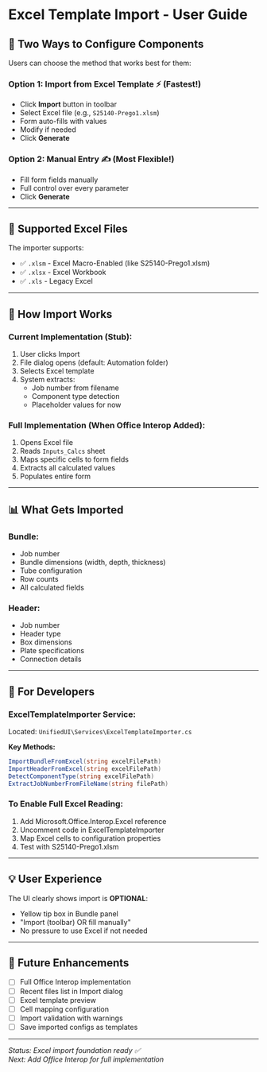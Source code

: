 # Excel Template Import - User Guide

## 🎯 **Two Ways to Configure Components**

Users can choose the method that works best for them:

### **Option 1: Import from Excel Template** ⚡ (Fastest!)
- Click **Import** button in toolbar
- Select Excel file (e.g., `S25140-Prego1.xlsm`)
- Form auto-fills with values
- Modify if needed
- Click **Generate**

### **Option 2: Manual Entry** ✍️ (Most Flexible!)
- Fill form fields manually
- Full control over every parameter
- Click **Generate**

---

## 📁 **Supported Excel Files**

The importer supports:
- ✅ `.xlsm` - Excel Macro-Enabled (like S25140-Prego1.xlsm)
- ✅ `.xlsx` - Excel Workbook
- ✅ `.xls` - Legacy Excel

---

## 🚀 **How Import Works**

### **Current Implementation (Stub):**
1. User clicks Import
2. File dialog opens (default: Automation folder)
3. Selects Excel template
4. System extracts:
   - Job number from filename
   - Component type detection
   - Placeholder values for now

### **Full Implementation (When Office Interop Added):**
1. Opens Excel file
2. Reads `Inputs_Calcs` sheet
3. Maps specific cells to form fields
4. Extracts all calculated values
5. Populates entire form

---

## 📊 **What Gets Imported**

### **Bundle:**
- Job number
- Bundle dimensions (width, depth, thickness)
- Tube configuration
- Row counts
- All calculated fields

### **Header:**
- Job number
- Header type
- Box dimensions
- Plate specifications
- Connection details

---

## 🔧 **For Developers**

### **ExcelTemplateImporter Service:**
Located: `UnifiedUI\Services\ExcelTemplateImporter.cs`

**Key Methods:**
```csharp
ImportBundleFromExcel(string excelFilePath)
ImportHeaderFromExcel(string excelFilePath)
DetectComponentType(string excelFilePath)
ExtractJobNumberFromFileName(string filePath)
```

### **To Enable Full Excel Reading:**
1. Add Microsoft.Office.Interop.Excel reference
2. Uncomment code in ExcelTemplateImporter
3. Map Excel cells to configuration properties
4. Test with S25140-Prego1.xlsm

---

## 💡 **User Experience**

The UI clearly shows import is **OPTIONAL**:
- Yellow tip box in Bundle panel
- "Import (toolbar) OR fill manually"
- No pressure to use Excel if not needed

---

## 📝 **Future Enhancements**

- [ ] Full Office Interop implementation
- [ ] Recent files list in Import dialog
- [ ] Excel template preview
- [ ] Cell mapping configuration
- [ ] Import validation with warnings
- [ ] Save imported configs as templates

---

*Status: Excel import foundation ready ✅*  
*Next: Add Office Interop for full implementation*

